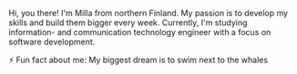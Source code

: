 Hi, you there!
I'm Milla from northern Finland. My passion is to develop my skills and build them bigger every week. 
Currently, I'm studying information- and communication technology engineer with a focus on software development.

⚡ Fun fact about me: My biggest dream is to swim next to the whales

<!--
**Evelineaa/Evelineaa** is a ✨ _special_ ✨ repository because its `README.md` (this file) appears on your GitHub profile.

Here are some ideas to get you started:

- 🔭 I’m currently working on ...
- 🌱 I’m currently learning ...
- 👯 I’m looking to collaborate on ...
- 🤔 I’m looking for help with ...
- 💬 Ask me about ...
- 📫 How to reach me: ...
- 😄 Pronouns: ...
- ⚡ Fun fact: ...
-->
